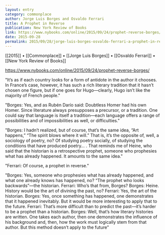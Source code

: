 ```yaml
---
layout: entry
category: commonplace
author: Jorge Luis Borges and Osvaldo Ferrari
title: A Prophet in Reverse
publication: New York Review of Books
link: https://www.nybooks.com/online/2015/09/24/prophet-reverse-borges/
date: 2015-09-28
permalink: 2015/09/28/jorge-luis-borges-osvaldo-ferrari-a-prophet-in-reverse
---
```


[[2015]] • [[Commonplace]] • [[Jorge Luis Borges]] • [[Osvaldo Ferrari]] • [[New York Review of Books]]

https://www.nybooks.com/online/2015/09/24/prophet-reverse-borges/

"It’s as if each country looks for a form of antidote in the author it chooses. In France’s case, however, it has such a rich literary tradition that it hasn’t chosen one figure, but if one goes for Hugo—clearly, Hugo isn’t like the majority of French people."

"Borges: Yes, and as Rubén Darío said: Doubtless Homer had his own Homer. Since literature always presupposes a precursor, or a tradition. One could say that language is itself a tradition—each language offers a range of possibilities and of impossibilities as well, or difficulties."

"Borges: I hadn’t realized, but of course, that’s the same idea, “Art happens,” “The spirit blows where it will.” That is, it’s the opposite of, well, a sociology of poetry, no? Of studying poetry socially, of studying the conditions that have produced poetry… . That reminds me of Heine, who said that the historian is a retrospective prophet, someone who prophesies what has already happened. It amounts to the same idea."

"Ferrari: Of course, a prophet in reverse."

"Borges: Yes, someone who prophesies what has already happened, and what one already knows has happened, no? “The prophet who looks backwards”—the historian. Ferrari: Who’s that from, Borges? Borges: Heine. History would be the art of divining the past, no? Ferrari: Yes, the art of the historian. Borges: Yes, once something has happened, one demonstrates that it happened inevitably. But it would be more interesting to apply that to the future. Ferrari: That’s more difficult than to predict the past—it’s harder to be a prophet than a historian. Borges: Well, that’s how literary histories are written. One takes each author, then one demonstrates the influence of his background and, then, how the work must logically stem from that author. But this method doesn’t apply to the future"
